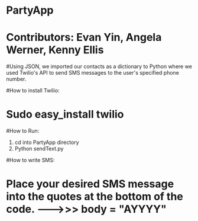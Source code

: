 # PartyApp
# Contributors: Evan Yin, Angela Werner, Kenny Ellis


#Using JSON, we imported our contacts as a dictionary to Python where we used Twilio's API to send SMS messages to the user's specified phone number.
 


#How to install Twilio: 
#	Sudo easy_install twilio

#How to Run:	
1) cd into PartyApp directory
2) Python sendText.py

#How to write SMS:
#	Place your desired SMS message into the quotes at the bottom of the code. --->>> body = "AYYYY"


